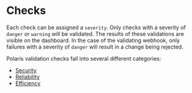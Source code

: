 # Checks
Each check can be assigned a `severity`. Only checks with a severity of `danger` or `warning` will be validated. The results of these validations are visible on the dashboard. In the case of the validating webhook, only failures with a severity of `danger` will result in a change being rejected.

Polaris validation checks fall into several different categories:

- [Security](/checks/security.md)
- [Reliability](/checks/reliability.md)
- [Efficiency](/checks/efficiency.md)


